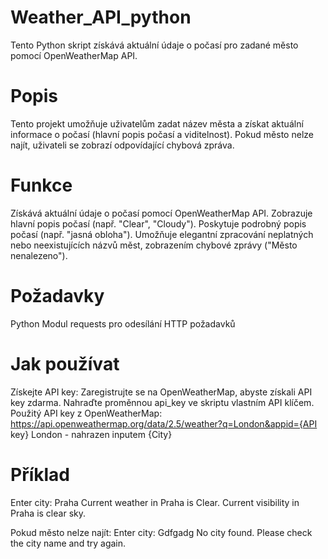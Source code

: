 # Weather_API_python

Tento Python skript získává aktuální údaje o počasí pro zadané město pomocí OpenWeatherMap API.

# Popis
Tento projekt umožňuje uživatelům zadat název města a získat aktuální informace o počasí (hlavní popis počasí a viditelnost). Pokud město nelze najít, uživateli se zobrazí odpovídající chybová zpráva.

# Funkce
Získává aktuální údaje o počasí pomocí OpenWeatherMap API.
Zobrazuje hlavní popis počasí (např. "Clear", "Cloudy").
Poskytuje podrobný popis počasí (např. "jasná obloha").
Umožňuje elegantní zpracování neplatných nebo neexistujících názvů měst, zobrazením chybové zprávy ("Město nenalezeno").

# Požadavky
Python 
Modul requests pro odesílání HTTP požadavků

# Jak používat
Získejte API key: 
Zaregistrujte se na OpenWeatherMap, abyste získali API key zdarma.
Nahraďte proměnnou api_key ve skriptu vlastním API klíčem.
Použitý API key z OpenWeatherMap: https://api.openweathermap.org/data/2.5/weather?q=London&appid={API key}
London - nahrazen inputem {City}

# Příklad
Enter city: Praha
Current weather in Praha is Clear.
Current visibility in Praha is clear sky.

Pokud město nelze najít:
Enter city: Gdfgadg
No city found. Please check the city name and try again.
